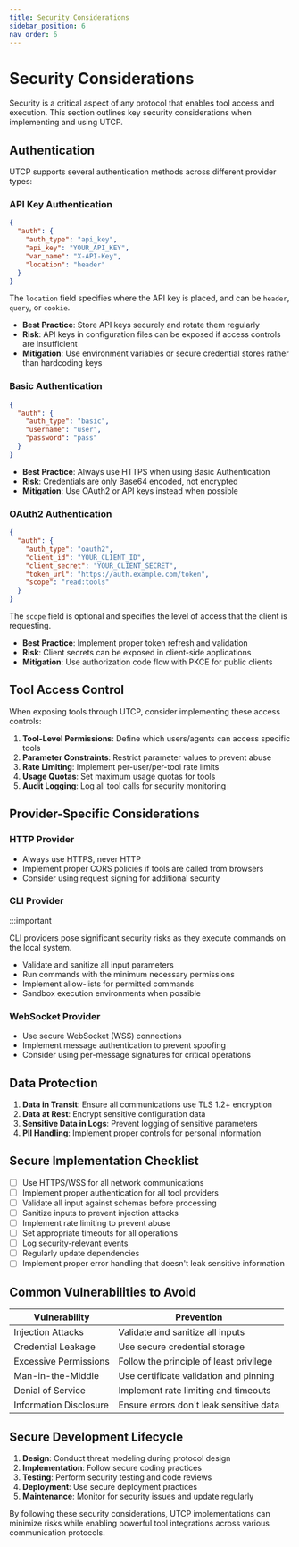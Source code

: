 ```yaml
---
title: Security Considerations
sidebar_position: 6
nav_order: 6
---
```


# Security Considerations

Security is a critical aspect of any protocol that enables tool access and execution. This section outlines key security considerations when implementing and using UTCP.

## Authentication

UTCP supports several authentication methods across different provider types:

### API Key Authentication

```json
{
  "auth": {
    "auth_type": "api_key",
    "api_key": "YOUR_API_KEY",
    "var_name": "X-API-Key",
    "location": "header"
  }
}
```

The `location` field specifies where the API key is placed, and can be `header`, `query`, or `cookie`.

- **Best Practice**: Store API keys securely and rotate them regularly
- **Risk**: API keys in configuration files can be exposed if access controls are insufficient
- **Mitigation**: Use environment variables or secure credential stores rather than hardcoding keys

### Basic Authentication

```json
{
  "auth": {
    "auth_type": "basic",
    "username": "user",
    "password": "pass"
  }
}
```

- **Best Practice**: Always use HTTPS when using Basic Authentication
- **Risk**: Credentials are only Base64 encoded, not encrypted
- **Mitigation**: Use OAuth2 or API keys instead when possible

### OAuth2 Authentication

```json
{
  "auth": {
    "auth_type": "oauth2",
    "client_id": "YOUR_CLIENT_ID",
    "client_secret": "YOUR_CLIENT_SECRET",
    "token_url": "https://auth.example.com/token",
    "scope": "read:tools"
  }
}
```

The `scope` field is optional and specifies the level of access that the client is requesting.

- **Best Practice**: Implement proper token refresh and validation
- **Risk**: Client secrets can be exposed in client-side applications
- **Mitigation**: Use authorization code flow with PKCE for public clients

## Tool Access Control

When exposing tools through UTCP, consider implementing these access controls:

1. **Tool-Level Permissions**: Define which users/agents can access specific tools
2. **Parameter Constraints**: Restrict parameter values to prevent abuse
3. **Rate Limiting**: Implement per-user/per-tool rate limits
4. **Usage Quotas**: Set maximum usage quotas for tools
5. **Audit Logging**: Log all tool calls for security monitoring

## Provider-Specific Considerations

### HTTP Provider

- Always use HTTPS, never HTTP
- Implement proper CORS policies if tools are called from browsers
- Consider using request signing for additional security

### CLI Provider

:::important

CLI providers pose significant security risks as they execute commands on the local system.

- Validate and sanitize all input parameters
- Run commands with the minimum necessary permissions
- Implement allow-lists for permitted commands
- Sandbox execution environments when possible

### WebSocket Provider

- Use secure WebSocket (WSS) connections
- Implement message authentication to prevent spoofing
- Consider using per-message signatures for critical operations

## Data Protection

1. **Data in Transit**: Ensure all communications use TLS 1.2+ encryption
2. **Data at Rest**: Encrypt sensitive configuration data
3. **Sensitive Data in Logs**: Prevent logging of sensitive parameters
4. **PII Handling**: Implement proper controls for personal information

## Secure Implementation Checklist

- [ ] Use HTTPS/WSS for all network communications
- [ ] Implement proper authentication for all tool providers
- [ ] Validate all input against schemas before processing
- [ ] Sanitize inputs to prevent injection attacks
- [ ] Implement rate limiting to prevent abuse
- [ ] Set appropriate timeouts for all operations
- [ ] Log security-relevant events
- [ ] Regularly update dependencies
- [ ] Implement proper error handling that doesn't leak sensitive information

## Common Vulnerabilities to Avoid

| Vulnerability | Prevention |
|--------------|------------|
| Injection Attacks | Validate and sanitize all inputs |
| Credential Leakage | Use secure credential storage |
| Excessive Permissions | Follow the principle of least privilege |
| Man-in-the-Middle | Use certificate validation and pinning |
| Denial of Service | Implement rate limiting and timeouts |
| Information Disclosure | Ensure errors don't leak sensitive data |

## Secure Development Lifecycle

1. **Design**: Conduct threat modeling during protocol design
2. **Implementation**: Follow secure coding practices
3. **Testing**: Perform security testing and code reviews
4. **Deployment**: Use secure deployment practices
5. **Maintenance**: Monitor for security issues and update regularly

By following these security considerations, UTCP implementations can minimize risks while enabling powerful tool integrations across various communication protocols.
